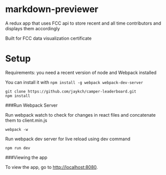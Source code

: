 # markdown-previewer
A redux app that uses FCC api to store recent and all time contributors and displays them accordingly

Built for FCC data visualization certificate

Setup
=====

Requirements: you need a recent version of node and Webpack installed 

You can install it with `npm install -g webpack webpack-dev-server`

    git clone https://github.com/jaykch/camper-leaderboard.git
    npm install
    
###Run Webpack Server

Run webpack watch to check for changes in react files and concatenate them to client.min.js

    webpack -w
    
Run webpack dev server for live reload using dev command

    npm run dev
    
###Viewing the app

To view the app, go to [http://localhost:8080](http://localhost:8080).
